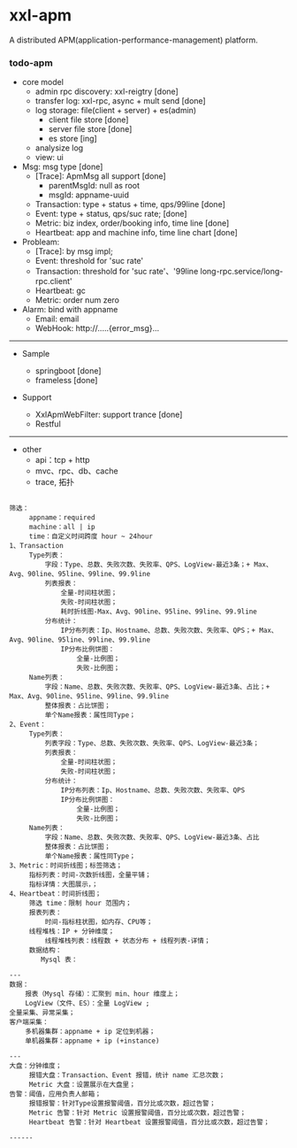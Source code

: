 # xxl-apm
A distributed APM(application-performance-management) platform.


### todo-apm
- core model
    - admin rpc discovery: xxl-reigtry [done]
    - transfer log: xxl-rpc, async + mult send [done]
    - log storage: file(client + server) + es(admin)
        - client file store [done]
        - server file store [done]
        - es store [ing]
    - analysize log
    - view: ui  
- Msg: msg type [done]
    - [Trace]: ApmMsg all support [done]
        - parentMsgId: null as root
        - msgId: appname-uuid
    - Transaction: type + status + time, qps/99line [done]
    - Event: type + status, qps/suc rate; [done]
    - Metric: biz index, order/booking info, time line [done]
    - Heartbeat: app and machine info, time line chart  [done]
- Probleam: 
    - [Trace]: by msg impl;
    - Event: threshold for 'suc rate'
    - Transaction: threshold for 'suc rate'、'99line long-rpc.service/long-rpc.client'
    - Heartbeat: gc
    - Metric: order num zero
- Alarm: bind with appname
    - Email: email
    - WebHook: http://.....{error_msg}...

---
- Sample
    - springboot [done]
    - frameless [done]
    
- Support
    - XxlApmWebFilter: support trance [done]
    - Restful
---

- other
    - api：tcp + http
    - mvc、rpc、db、cache
    - trace, 拓扑

```

筛选：
     appname：required
     machine：all | ip
     time：自定义时间跨度 hour ~ 24hour
1、Transaction
     Type列表：
         字段：Type、总数、失败次数、失败率、QPS、LogView-最近3条；+ Max、Avg、90line、95line、99line、99.9line
         列表报表：
             全量-时间柱状图；
             失败-时间柱状图；
             耗时折线图-Max、Avg、90line、95line、99line、99.9line
         分布统计：
             IP分布列表：Ip、Hostname、总数、失败次数、失败率、QPS；+ Max、Avg、90line、95line、99line、99.9line
             IP分布比例饼图：
                 全量-比例图；
                 失败-比例图；
     Name列表：
         字段：Name、总数、失败次数、失败率、QPS、LogView-最近3条、占比；+ Max、Avg、90line、95line、99line、99.9line
         整体报表：占比饼图；
         单个Name报表：属性同Type；
2、Event：
     Type列表：
         列表字段：Type、总数、失败次数、失败率、QPS、LogView-最近3条；
         列表报表：
             全量-时间柱状图；
             失败-时间柱状图；
         分布统计：
             IP分布列表：Ip、Hostname、总数、失败次数、失败率、QPS
             IP分布比例饼图：
                 全量-比例图；
                 失败-比例图；
     Name列表：
         字段：Name、总数、失败次数、失败率、QPS、LogView-最近3条、占比
         整体报表：占比饼图；
         单个Name报表：属性同Type；
3、Metric：时间折线图；标签筛选；
     指标列表：时间-次数折线图，全量平铺；
     指标详情：大图展示，；
4、Heartbeat：时间折线图；
     筛选 time：限制 hour 范围内；
     报表列表：
         时间-指标柱状图，如内存、CPU等；
     线程堆栈：IP + 分钟维度；
         线程堆栈列表：线程数 + 状态分布 + 线程列表-详情；
     数据结构：
        Mysql 表：

---
数据：
    报表（Mysql 存储）：汇聚到 min、hour 维度上；
    LogView（文件、ES）：全量 LogView ;
全量采集、异常采集；
客户端采集：
    多机器集群：appname + ip 定位到机器；
    单机器集群：appname + ip (+instance) 
    
---                
大盘：分钟维度；
     报错大盘：Transaction、Event 报错，统计 name 汇总次数；
     Metric 大盘：设置展示在大盘里；
告警：阈值，应用负责人邮箱；
     报错报警：针对Type设置报警阈值，百分比或次数，超过告警；
     Metric 告警：针对 Metric 设置报警阈值，百分比或次数，超过告警；
     Heartbeat 告警：针对 Heartbeat 设置报警阈值，百分比或次数，超过告警；
     
------


```